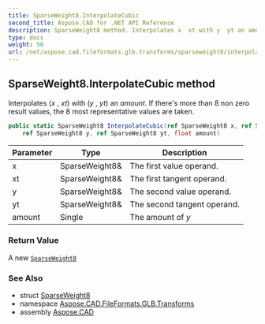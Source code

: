 ```yaml
---
title: SparseWeight8.InterpolateCubic
second_title: Aspose.CAD for .NET API Reference
description: SparseWeight8 method. Interpolates x  xt with y  yt an amount. If theres more than 8 non zero result values the 8 most representative values are taken
type: docs
weight: 50
url: /net/aspose.cad.fileformats.glb.transforms/sparseweight8/interpolatecubic/
---
```

## SparseWeight8.InterpolateCubic method

Interpolates (*x* , *xt*) with (*y* , *yt*) an *amount*. If there's more than 8 non zero result values, the 8 most representative values are taken.

```csharp
public static SparseWeight8 InterpolateCubic(ref SparseWeight8 x, ref SparseWeight8 xt, 
    ref SparseWeight8 y, ref SparseWeight8 yt, float amount)
```

| Parameter | Type | Description |
| --- | --- | --- |
| x | SparseWeight8& | The first value operand. |
| xt | SparseWeight8& | The first tangent operand. |
| y | SparseWeight8& | The second value operand. |
| yt | SparseWeight8& | The second tangent operand. |
| amount | Single | The amount of *y* |

### Return Value

A new [`SparseWeight8`](../)

### See Also

* struct [SparseWeight8](../)
* namespace [Aspose.CAD.FileFormats.GLB.Transforms](../../../aspose.cad.fileformats.glb.transforms/)
* assembly [Aspose.CAD](../../../)



